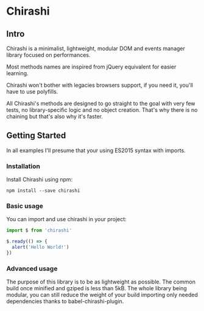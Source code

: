 # Chirashi

## Intro

Chirashi is a minimalist, lightweight, modular DOM and events manager library focused on performances.

Most methods names are inspired from jQuery equivalent for easier learning.

Chirashi won't bother with legacies browsers support, if you need it, you'll have to use polyfills.

All Chirashi's methods are designed to go straight to the goal with very few tests, no library-specific logic and no object creation. That's why there is no chaining but that's also why it's faster.

## Getting Started

In all examples I'll presume that your using ES2015 syntax with imports.

### Installation

Install Chirashi using npm:

```
npm install --save chirashi
```

### Basic usage

You can import and use chirashi in your project:

```js
import $ from 'chirashi'

$.ready(() => {
  alert('Hello World!')
})
```

### Advanced usage

The purpose of this library is to be as lightweight as possible. The common build once minified and gziped is less than 5kB. The whole library being modular, you can still reduce the weight of your build importing only needed dependencies thanks to babel-chirashi-plugin.